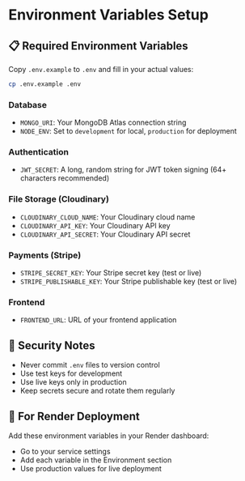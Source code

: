 # Environment Variables Setup

## 📋 Required Environment Variables

Copy `.env.example` to `.env` and fill in your actual values:

```bash
cp .env.example .env
```

### Database
- `MONGO_URI`: Your MongoDB Atlas connection string
- `NODE_ENV`: Set to `development` for local, `production` for deployment

### Authentication
- `JWT_SECRET`: A long, random string for JWT token signing (64+ characters recommended)

### File Storage (Cloudinary)
- `CLOUDINARY_CLOUD_NAME`: Your Cloudinary cloud name
- `CLOUDINARY_API_KEY`: Your Cloudinary API key
- `CLOUDINARY_API_SECRET`: Your Cloudinary API secret

### Payments (Stripe)
- `STRIPE_SECRET_KEY`: Your Stripe secret key (test or live)
- `STRIPE_PUBLISHABLE_KEY`: Your Stripe publishable key (test or live)

### Frontend
- `FRONTEND_URL`: URL of your frontend application

## 🔐 Security Notes

- Never commit `.env` files to version control
- Use test keys for development
- Use live keys only in production
- Keep secrets secure and rotate them regularly

## 🚀 For Render Deployment

Add these environment variables in your Render dashboard:
- Go to your service settings
- Add each variable in the Environment section
- Use production values for live deployment
